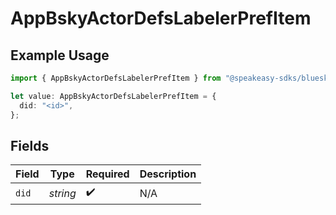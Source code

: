 # AppBskyActorDefsLabelerPrefItem

## Example Usage

```typescript
import { AppBskyActorDefsLabelerPrefItem } from "@speakeasy-sdks/bluesky/models/components";

let value: AppBskyActorDefsLabelerPrefItem = {
  did: "<id>",
};
```

## Fields

| Field              | Type               | Required           | Description        |
| ------------------ | ------------------ | ------------------ | ------------------ |
| `did`              | *string*           | :heavy_check_mark: | N/A                |